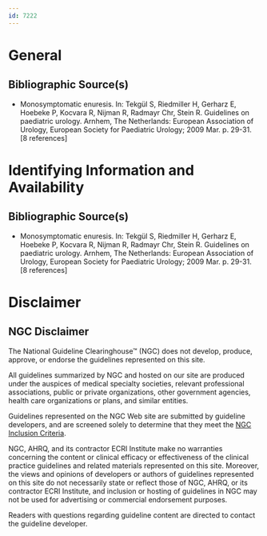 ```yaml
---
id: 7222
---
```


# General

## Bibliographic Source(s)

- Monosymptomatic enuresis. In: Tekgül S, Riedmiller H, Gerharz E, Hoebeke P, Kocvara R, Nijman R, Radmayr Chr, Stein R. Guidelines on paediatric urology. Arnhem, The Netherlands: European Association of Urology, European Society for Paediatric Urology; 2009 Mar. p. 29-31. [8 references]

# Identifying Information and Availability

## Bibliographic Source(s)

- Monosymptomatic enuresis. In: Tekgül S, Riedmiller H, Gerharz E, Hoebeke P, Kocvara R, Nijman R, Radmayr Chr, Stein R. Guidelines on paediatric urology. Arnhem, The Netherlands: European Association of Urology, European Society for Paediatric Urology; 2009 Mar. p. 29-31. [8 references]

# Disclaimer

## NGC Disclaimer

The National Guideline Clearinghouse™ (NGC) does not develop, produce, approve, or endorse the guidelines represented on this site.

All guidelines summarized by NGC and hosted on our site are produced under the auspices of medical specialty societies, relevant professional associations, public or private organizations, other government agencies, health care organizations or plans, and similar entities.

Guidelines represented on the NGC Web site are submitted by guideline developers, and are screened solely to determine that they meet the [NGC Inclusion Criteria](/help-and-about/summaries/inclusion-criteria).

NGC, AHRQ, and its contractor ECRI Institute make no warranties concerning the content or clinical efficacy or effectiveness of the clinical practice guidelines and related materials represented on this site. Moreover, the views and opinions of developers or authors of guidelines represented on this site do not necessarily state or reflect those of NGC, AHRQ, or its contractor ECRI Institute, and inclusion or hosting of guidelines in NGC may not be used for advertising or commercial endorsement purposes.

Readers with questions regarding guideline content are directed to contact the guideline developer.

